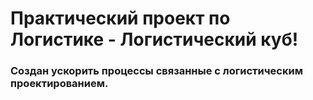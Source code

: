 # Практический проект по Логистике - Логистический куб!

### Создан ускорить процессы связанные с логистическим проектированием.
